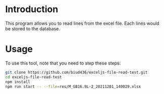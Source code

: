 # Introduction

This program allows you to read lines from the excel file. Each lines would be stored to the database.

# Usage

To use this tool, note that you need to step these steps:

```sh
git clone https://github.com/biud436/exceljs-file-read-test.git
cd exceljs-file-read-test
npm install
npm run start -- --file=res/M_GB16.9L-2_20211201_140029.xlsx
```
